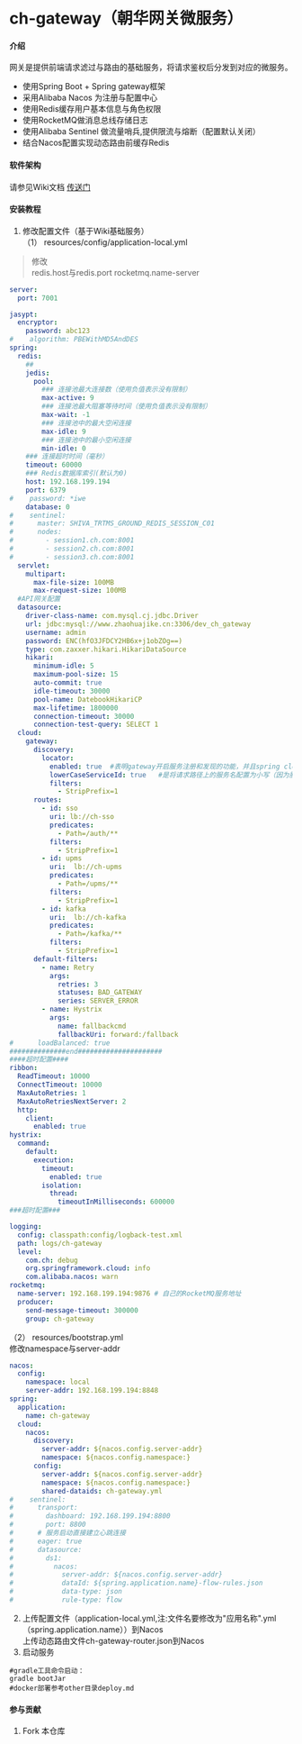 # ch-gateway（朝华网关微服务）

#### 介绍
网关是提供前端请求滤过与路由的基础服务，将请求鉴权后分发到对应的微服务。

* 使用Spring Boot + Spring gateway框架
* 采用Alibaba Nacos 为注册与配置中心
* 使用Redis缓存用户基本信息与角色权限
* 使用RocketMQ做消息总线存储日志
* 使用Alibaba Sentinel 做流量哨兵,提供限流与熔断（配置默认关闭）
* 结合Nacos配置实现动态路由前缓存Redis

#### 软件架构
请参见Wiki文档 [传送门](https://gitee.com/ch-cloud/wiki)


#### 安装教程

1. 修改配置文件（基于Wiki基础服务）  
（1） resources/config/application-local.yml  
>修改  
redis.host与redis.port
rocketmq.name-server

```yaml
server:
  port: 7001

jasypt:
  encryptor:
    password: abc123
#    algorithm: PBEWithMD5AndDES
spring:
  redis:
    ##
    jedis:
      pool:
        ### 连接池最大连接数（使用负值表示没有限制）
        max-active: 9
        ### 连接池最大阻塞等待时间（使用负值表示没有限制）
        max-wait: -1
        ### 连接池中的最大空闲连接
        max-idle: 9
        ### 连接池中的最小空闲连接
        min-idle: 0
    ### 连接超时时间（毫秒）
    timeout: 60000
    ### Redis数据库索引(默认为0)
    host: 192.168.199.194
    port: 6379
#    password: *iwe
    database: 0
#    sentinel:
#      master: SHIVA_TRTMS_GROUND_REDIS_SESSION_C01
#      nodes:
#        - session1.ch.com:8001
#        - session2.ch.com:8001
#        - session3.ch.com:8001
  servlet:
    multipart:
      max-file-size: 100MB
      max-request-size: 100MB
  #API网关配置
  datasource:
    driver-class-name: com.mysql.cj.jdbc.Driver
    url: jdbc:mysql://www.zhaohuajike.cn:3306/dev_ch_gateway
    username: admin
    password: ENC(hfO3JFDCY2HB6x+j1obZOg==)
    type: com.zaxxer.hikari.HikariDataSource
    hikari:
      minimum-idle: 5
      maximum-pool-size: 15
      auto-commit: true
      idle-timeout: 30000
      pool-name: DatebookHikariCP
      max-lifetime: 1800000
      connection-timeout: 30000
      connection-test-query: SELECT 1
  cloud:
    gateway:
      discovery:
        locator:
          enabled: true  #表明gateway开启服务注册和发现的功能，并且spring cloud gateway自动根据服务发现为每一个服务创建了一个router，这个router将以服务名开头的请求路径转发到对应的服务。
          lowerCaseServiceId: true   #是将请求路径上的服务名配置为小写（因为服务注册的时候，向注册中心注册时将服务名转成大写的了），比如以/service-hi/*的请求路径被路由转发到服务名为service-hi的服务上。
          filters:
            - StripPrefix=1
      routes:
        - id: sso
          uri: lb://ch-sso
          predicates:
            - Path=/auth/**
          filters:
            - StripPrefix=1
        - id: upms
          uri:  lb://ch-upms
          predicates:
            - Path=/upms/**
          filters:
            - StripPrefix=1
        - id: kafka
          uri:  lb://ch-kafka
          predicates:
            - Path=/kafka/**
          filters:
            - StripPrefix=1
      default-filters:
        - name: Retry
          args:
            retries: 3
            statuses: BAD_GATEWAY
            series: SERVER_ERROR
        - name: Hystrix
          args:
            name: fallbackcmd
            fallbackUri: forward:/fallback
#      loadBalanced: true
##############end#####################
####超时配置####
ribbon:
  ReadTimeout: 10000
  ConnectTimeout: 10000
  MaxAutoRetries: 1
  MaxAutoRetriesNextServer: 2
  http:
    client:
      enabled: true
hystrix:
  command:
    default:
      execution:
        timeout:
          enabled: true
        isolation:
          thread:
            timeoutInMilliseconds: 600000
###超时配置###

logging:
  config: classpath:config/logback-test.xml
  path: logs/ch-gateway
  level:
    com.ch: debug
    org.springframework.cloud: info
    com.alibaba.nacos: warn
rocketmq:
  name-server: 192.168.199.194:9876 # 自己的RocketMQ服务地址
  producer:
    send-message-timeout: 300000
    group: ch-gateway
```
（2） resources/bootstrap.yml  
修改namespace与server-addr
```yaml
nacos:
  config:
    namespace: local
    server-addr: 192.168.199.194:8848
spring:
  application:
    name: ch-gateway
  cloud:
    nacos:
      discovery:
        server-addr: ${nacos.config.server-addr}
        namespace: ${nacos.config.namespace:}
      config:
        server-addr: ${nacos.config.server-addr}
        namespace: ${nacos.config.namespace:}
        shared-dataids: ch-gateway.yml
#    sentinel:
#      transport:
#        dashboard: 192.168.199.194:8800
#        port: 8800
#      # 服务启动直接建立心跳连接
#      eager: true
#      datasource:
#        ds1:
#          nacos:
#            server-addr: ${nacos.config.server-addr}
#            dataId: ${spring.application.name}-flow-rules.json
#            data-type: json
#            rule-type: flow
```
2. 上传配置文件（application-local.yml,注:文件名要修改为"应用名称".yml（spring.application.name））到Nacos  
上传动态路由文件ch-gateway-router.json到Nacos
3. 启动服务
~~~
#gradle工具命令启动：
gradle bootJar
#docker部署参考other目录deploy.md
~~~



#### 参与贡献

1. Fork 本仓库
